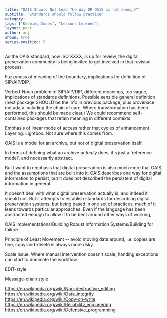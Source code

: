 ```yaml
---
title: "OAIS Should Not Lead The Way OR OAIS is not enough?"
subtitle: "Standards should follow practice"
category:
tags: ["Keeping Codes", "Lessons Learned"]
layout: post
author: anj
shown: true
series-position: 5
---
```


As the OAIS standard, now ISO XXXX, is up for review, the digital preservation community is being invited to get involved in that revision process.

Fuzzyness of meaning of the boundary, implications for definition of SIP/AIP/DIP. 

Verbed-Noun problem of SIP/AIP/DIP, different meanings, too vague, implications of standards definitions. Possible sensible general definition (next package SHOULD be the info in previous package, plus provenace metadata including the chain of care. Where transformation has been performed, this should be made clear.) We could recommend self-contained packages that retain meaning in different contexts.

Emphasis of linear mode of access rather that cycles of enhancement. Layering. Lightbox. Not sure where this comes from.

OAIS is a model for an archive, but not of digital preservation itself. 

In terms of defining what an archive *actually* does, it's just a 'reference model', and necessarily abstract.

But I want to emphasis that digital preservation is also much more that OAIS, and the assumptions that are built into it.  OAIS describes one way for digital information to persist, but it does not described the persistent of digital information in general.

It doesn't deal with what digital preservation actually is, and indeed it should not. But it attempts to establish standards for describing digital preservation systems, but being based in one set of practices, much of it leans towards particular approaches. Even if the language has been abstracted enough to allow it to be bent around other ways of working, 




OAIS Implementations/Building Robust Information Systems/Building for failure

Principle of Least Movement -- avoid moving data around, i.e. copies are fine, copy-and-delete is always more risky.

Scale issue. Where manual intervention doesn't scale, handing exceptions can start to dominate the workflow.

EDIT-style

Message-chain style

https://en.wikipedia.org/wiki/Non-destructive_editing
https://en.wikipedia.org/wiki/Data_integrity
https://en.wikipedia.org/wiki/Copy-on-write
https://en.wikipedia.org/wiki/Reliability_engineering
https://en.wikipedia.org/wiki/Defensive_programming
